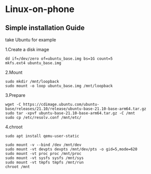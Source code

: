 # Linux-on-phone

## Simple installation Guide

take Ubuntu for example

1.Create a disk image
```
dd if=/dev/zero of=ubuntu_base.img bs=1G count=5
mkfs.ext4 ubuntu_base.img
```

2.Mount
```
sudo mkdir /mnt/loopback
sudo mount -o loop ubuntu_base.img /mnt/loopback
```
3.Prepare
```
wget -C https://cdimage.ubuntu.com/ubuntu-base/releases/21.10/release/ubuntu-base-21.10-base-arm64.tar.gz
sudo tar -xpvf ubuntu-base-21.10-base-arm64.tar.gz -C /mnt
sudo cp /etc/resolv.conf /mnt/etc/

```
4.chroot
```
sudo apt install qemu-user-static
```
```
sudo mount -v --bind /dev /mnt/dev
sudo mount -vt devpts devpts /mnt/dev/pts -o gid=5,mode=620
sudo mount -vt proc proc /mnt/proc
sudo mount -vt sysfs sysfs /mnt/sys
sudo mount -vt tmpfs tmpfs /mnt/run
chroot /mnt

```

